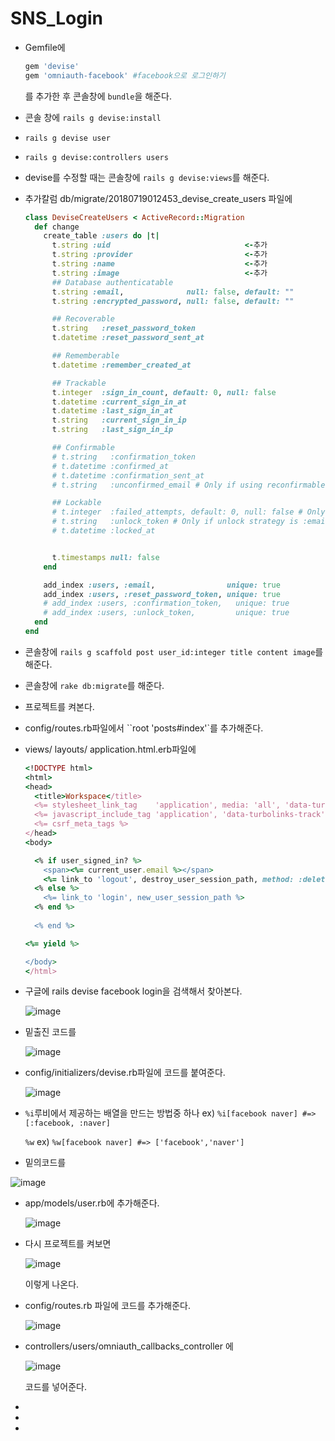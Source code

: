 # SNS_Login

- Gemfile에 

  ```ruby
  gem 'devise'
  gem 'omniauth-facebook' #facebook으로 로그인하기
  ```

  를 추가한 후 콘솔창에 `bundle`을 해준다.

- 콘솔 창에 `rails g devise:install`

- `rails g devise user`

- `rails g devise:controllers users`

- devise를 수정할 때는 콘솔창에 `rails g devise:views`를 해준다.

- 추가칼럼 db/migrate/20180719012453_devise_create_users 파일에

  ```ruby
  class DeviseCreateUsers < ActiveRecord::Migration
    def change
      create_table :users do |t|
        t.string :uid                              <-추가
        t.string :provider                         <-추가
        t.string :name                             <-추가
        t.string :image                            <-추가
        ## Database authenticatable
        t.string :email,              null: false, default: ""
        t.string :encrypted_password, null: false, default: ""
  
        ## Recoverable
        t.string   :reset_password_token
        t.datetime :reset_password_sent_at
  
        ## Rememberable
        t.datetime :remember_created_at
  
        ## Trackable
        t.integer  :sign_in_count, default: 0, null: false
        t.datetime :current_sign_in_at
        t.datetime :last_sign_in_at
        t.string   :current_sign_in_ip
        t.string   :last_sign_in_ip
  
        ## Confirmable
        # t.string   :confirmation_token
        # t.datetime :confirmed_at
        # t.datetime :confirmation_sent_at
        # t.string   :unconfirmed_email # Only if using reconfirmable
  
        ## Lockable
        # t.integer  :failed_attempts, default: 0, null: false # Only if lock strategy is :failed_attempts
        # t.string   :unlock_token # Only if unlock strategy is :email or :both
        # t.datetime :locked_at
  
  
        t.timestamps null: false
      end
  
      add_index :users, :email,                unique: true
      add_index :users, :reset_password_token, unique: true
      # add_index :users, :confirmation_token,   unique: true
      # add_index :users, :unlock_token,         unique: true
    end
  end
  
  ```

  

- 콘솔창에 `rails g scaffold post user_id:integer title content image`를 해준다.

- 콘솔창에 `rake db:migrate`를 해준다.

- 프로젝트를 켜본다.

- config/routes.rb파일에서 ``root 'posts#index'`를 추가해준다.

- views/ layouts/ application.html.erb파일에

  ```ruby
  <!DOCTYPE html>
  <html>
  <head>
    <title>Workspace</title>
    <%= stylesheet_link_tag    'application', media: 'all', 'data-turbolinks-track' => true %>
    <%= javascript_include_tag 'application', 'data-turbolinks-track' => true %>
    <%= csrf_meta_tags %>
  </head>
  <body>
  
    <% if user_signed_in? %>                                               <-추가
      <span><%= current_user.email %></span>                                <-추가
      <%= link_to 'logout', destroy_user_session_path, method: :delete %>  <-추가
    <% else %>
      <%= link_to 'login', new_user_session_path %>
    <% end %>
      
    <% end %>
  
  <%= yield %>
  
  </body>
  </html>
  ```

  

- 구글에 rails devise facebook login을 검색해서 찾아본다.

  ![image](https://user-images.githubusercontent.com/40056757/42916499-7839ece2-8b40-11e8-9fbd-6d6cf47ef26d.png)

  

- 밑출진 코드를

  ![image](https://user-images.githubusercontent.com/40056757/42916573-f014c9bc-8b40-11e8-9e9d-4d4c850ffd77.png)

  

- config/initializers/devise.rb파일에  코드를 붙여준다.

  ![image](https://user-images.githubusercontent.com/40056757/42916596-09c65c36-8b41-11e8-8c83-8ac64e9af633.png)

  

- `%i`루비에서 제공하는 배열을 만드는 방법중 하나 ex)  `%i[facebook naver] #=> [:facebook, :naver]`

  `%w`  ex) `%w[facebook naver] #=> ['facebook','naver']`

-  밑의코드를 

  ![image](https://user-images.githubusercontent.com/40056757/42916804-e8c0924e-8b41-11e8-992d-c3fc2f08987a.png)

- app/models/user.rb에 추가해준다.

  ![image](https://user-images.githubusercontent.com/40056757/42916795-dbe0f596-8b41-11e8-9af6-1aacfb8a4ddf.png)

  

- 다시 프로젝트를 켜보면

  ![image](https://user-images.githubusercontent.com/40056757/42917314-fd1f4b52-8b43-11e8-861c-c98dc9542aea.png)

  이렇게 나온다.

- config/routes.rb 파일에 코드를 추가해준다.

  ![image](https://user-images.githubusercontent.com/40056757/42917373-38a734dc-8b44-11e8-89a4-4e8c8cc35efe.png)

  

- controllers/users/omniauth_callbacks_controller 에

  ![image](https://user-images.githubusercontent.com/40056757/42917677-8a836ab8-8b45-11e8-8f4a-9a58885452ce.png)

  코드를 넣어준다.

- 

- 

- 